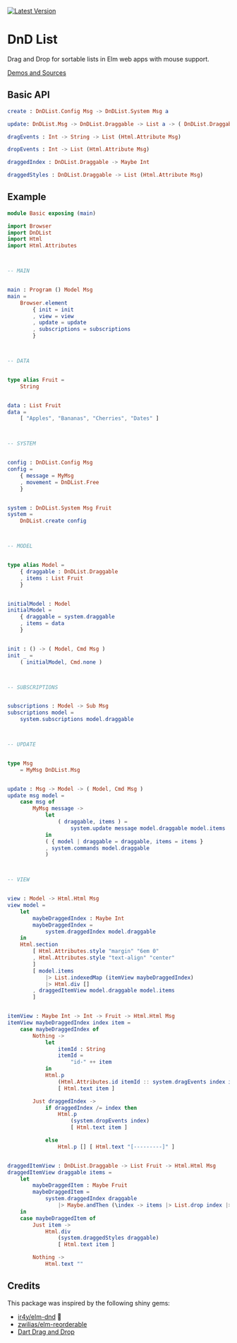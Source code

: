[![Latest Version](https://img.shields.io/elm-package/v/annaghi/dnd-list.svg?label=version)](https://package.elm-lang.org/packages/annaghi/dnd-list/latest/)

# DnD List

Drag and Drop for sortable lists in Elm web apps with mouse support.

[Demos and Sources](https://annaghi.github.io/dnd-list/)

## Basic API

```elm
create : DnDList.Config Msg -> DnDList.System Msg a
```

```elm
update: DnDList.Msg -> DnDList.Draggable -> List a -> ( DnDList.Draggable, List a )

dragEvents : Int -> String -> List (Html.Attribute Msg)

dropEvents : Int -> List (Html.Attribute Msg)

draggedIndex : DnDList.Draggable -> Maybe Int

draggedStyles : DnDList.Draggable -> List (Html.Attribute Msg)
```

## Example

```elm
module Basic exposing (main)

import Browser
import DnDList
import Html
import Html.Attributes



-- MAIN


main : Program () Model Msg
main =
    Browser.element
        { init = init
        , view = view
        , update = update
        , subscriptions = subscriptions
        }



-- DATA


type alias Fruit =
    String


data : List Fruit
data =
    [ "Apples", "Bananas", "Cherries", "Dates" ]



-- SYSTEM


config : DnDList.Config Msg
config =
    { message = MyMsg
    , movement = DnDList.Free
    }


system : DnDList.System Msg Fruit
system =
    DnDList.create config



-- MODEL


type alias Model =
    { draggable : DnDList.Draggable
    , items : List Fruit
    }


initialModel : Model
initialModel =
    { draggable = system.draggable
    , items = data
    }


init : () -> ( Model, Cmd Msg )
init _ =
    ( initialModel, Cmd.none )



-- SUBSCRIPTIONS


subscriptions : Model -> Sub Msg
subscriptions model =
    system.subscriptions model.draggable



-- UPDATE


type Msg
    = MyMsg DnDList.Msg


update : Msg -> Model -> ( Model, Cmd Msg )
update msg model =
    case msg of
        MyMsg message ->
            let
                ( draggable, items ) =
                    system.update message model.draggable model.items
            in
            ( { model | draggable = draggable, items = items }
            , system.commands model.draggable
            )



-- VIEW


view : Model -> Html.Html Msg
view model =
    let
        maybeDraggedIndex : Maybe Int
        maybeDraggedIndex =
            system.draggedIndex model.draggable
    in
    Html.section
        [ Html.Attributes.style "margin" "6em 0"
        , Html.Attributes.style "text-align" "center"
        ]
        [ model.items
            |> List.indexedMap (itemView maybeDraggedIndex)
            |> Html.div []
        , draggedItemView model.draggable model.items
        ]


itemView : Maybe Int -> Int -> Fruit -> Html.Html Msg
itemView maybeDraggedIndex index item =
    case maybeDraggedIndex of
        Nothing ->
            let
                itemId : String
                itemId =
                    "id-" ++ item
            in
            Html.p
                (Html.Attributes.id itemId :: system.dragEvents index itemId)
                [ Html.text item ]

        Just draggedIndex ->
            if draggedIndex /= index then
                Html.p
                    (system.dropEvents index)
                    [ Html.text item ]

            else
                Html.p [] [ Html.text "[---------]" ]


draggedItemView : DnDList.Draggable -> List Fruit -> Html.Html Msg
draggedItemView draggable items =
    let
        maybeDraggedItem : Maybe Fruit
        maybeDraggedItem =
            system.draggedIndex draggable
                |> Maybe.andThen (\index -> items |> List.drop index |> List.head)
    in
    case maybeDraggedItem of
        Just item ->
            Html.div
                (system.draggedStyles draggable)
                [ Html.text item ]

        Nothing ->
            Html.text ""
```

## Credits

This package was inspired by the following shiny gems:

- [ir4y/elm-dnd](https://package.elm-lang.org/packages/ir4y/elm-dnd/latest/) :gem:
- [zwilias/elm-reorderable](https://package.elm-lang.org/packages/zwilias/elm-reorderable/latest/)
- [Dart Drag and Drop](https://code.makery.ch/library/dart-drag-and-drop/)
